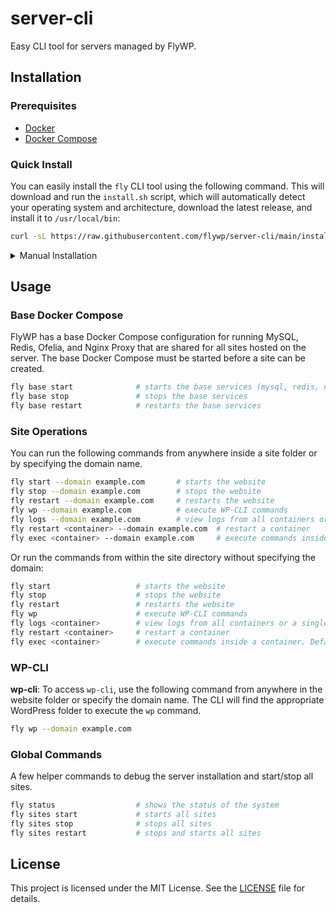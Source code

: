 # server-cli

Easy CLI tool for servers managed by FlyWP.

## Installation

### Prerequisites

- [Docker](https://www.docker.com/get-started)
- [Docker Compose](https://docs.docker.com/compose/install/)

### Quick Install

You can easily install the `fly` CLI tool using the following command. This will download and run the `install.sh` script, which will automatically detect your operating system and architecture, download the latest release, and install it to `/usr/local/bin`:

```bash
curl -sL https://raw.githubusercontent.com/flywp/server-cli/main/install.sh | bash
```

<details>

<summary>Manual Installation</summary>

### Manual Installation

If you prefer to manually download and install the binary, follow these steps:

1. Download the precompiled binaries from the [Releases](https://github.com/flywp/server-cli/releases) page. Choose the version suitable for your operating system and architecture.

1. Download the [latest tarball]((https://github.com/flywp/server-cli/releases)) for your platform:

    ```bash
    wget https://github.com/flywp/server-cli/releases/download/v0.1.0/fly-linux-amd64.tar.gz
    ```

2. Extract the tarball:
    ```bash
    tar -xzf fly-linux-amd64.tar.gz
    ```

3. Move the binary to a directory in your PATH:
    ```bash
    sudo mv fly-linux-amd64 /usr/local/bin/fly
    ```

4. Verify the installation:
    ```bash
    fly version
    ```

</details>

## Usage

### Base Docker Compose

FlyWP has a base Docker Compose configuration for running MySQL, Redis, Ofelia, and Nginx Proxy that are shared for all sites hosted on the server. The base Docker Compose must be started before a site can be created.

```bash
fly base start              # starts the base services (mysql, redis, nginx-proxy)
fly base stop               # stops the base services   
fly base restart            # restarts the base services
```

### Site Operations

You can run the following commands from anywhere inside a site folder or by specifying the domain name.

```bash
fly start --domain example.com       # starts the website
fly stop --domain example.com        # stops the website
fly restart --domain example.com     # restarts the website
fly wp --domain example.com          # execute WP-CLI commands
fly logs --domain example.com        # view logs from all containers or a single one
fly restart <container> --domain example.com  # restart a container
fly exec <container> --domain example.com     # execute commands inside a container. Default: "php"
```

Or run the commands from within the site directory without specifying the domain:

```bash
fly start                   # starts the website
fly stop                    # stops the website
fly restart                 # restarts the website
fly wp                      # execute WP-CLI commands
fly logs <container>        # view logs from all containers or a single one
fly restart <container>     # restart a container
fly exec <container>        # execute commands inside a container. Default: "php"
```

### WP-CLI

**wp-cli**: To access `wp-cli`, use the following command from anywhere in the website folder or specify the domain name. The CLI will find the appropriate WordPress folder to execute the `wp` command.

```bash
fly wp --domain example.com
```

### Global Commands

A few helper commands to debug the server installation and start/stop all sites.

```bash
fly status                  # shows the status of the system
fly sites start             # starts all sites
fly sites stop              # stops all sites
fly sites restart           # stops and starts all sites
```

## License

This project is licensed under the MIT License. See the [LICENSE](LICENSE) file for details.

